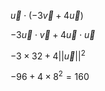 $\vec{u} \cdot (- 3 \vec {v} + 4 \vec {u} )$

$-3\vec{u}\cdot\vec{v}+4\vec{u}\cdot\vec{u}$

$-3\times32+4||\vec{u}||^2$

$-96+4\times8^2=160$
